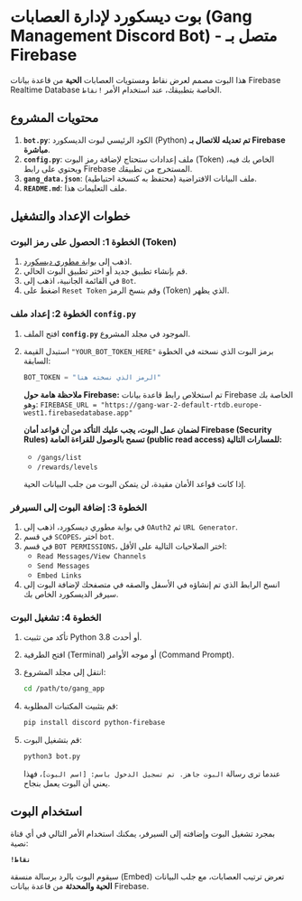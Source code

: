 # بوت ديسكورد لإدارة العصابات (Gang Management Discord Bot) - متصل بـ Firebase

هذا البوت مصمم لعرض نقاط ومستويات العصابات **الحية** من قاعدة بيانات Firebase Realtime Database الخاصة بتطبيقك، عند استخدام الأمر `!نقاط`.

## محتويات المشروع

1.  **`bot.py`**: الكود الرئيسي لبوت الديسكورد (Python) **تم تعديله للاتصال بـ Firebase مباشرة**.
2.  **`config.py`**: ملف إعدادات ستحتاج لإضافة رمز البوت (Token) الخاص بك فيه، ويحتوي على رابط Firebase المستخرج من تطبيقك.
3.  **`gang_data.json`**: ملف البيانات الافتراضية (محتفظ به كنسخة احتياطية).
4.  **`README.md`**: ملف التعليمات هذا.

## خطوات الإعداد والتشغيل

### الخطوة 1: الحصول على رمز البوت (Token)

1.  اذهب إلى [بوابة مطوري ديسكورد](https://discord.com/developers/applications).
2.  قم بإنشاء تطبيق جديد أو اختر تطبيق البوت الحالي.
3.  في القائمة الجانبية، اذهب إلى `Bot`.
4.  اضغط على `Reset Token` وقم بنسخ الرمز (Token) الذي يظهر.

### الخطوة 2: إعداد ملف `config.py`

1.  افتح الملف **`config.py`** الموجود في مجلد المشروع.
2.  استبدل القيمة `"YOUR_BOT_TOKEN_HERE"` برمز البوت الذي نسخته في الخطوة السابقة:

    ```python
    BOT_TOKEN = "الرمز الذي نسخته هنا"
    ```

    **ملاحظة هامة حول Firebase:**
    تم استخلاص رابط قاعدة بيانات Firebase الخاصة بك وهو:
    `FIREBASE_URL = "https://gang-war-2-default-rtdb.europe-west1.firebasedatabase.app"`
    
    **لضمان عمل البوت، يجب عليك التأكد من أن قواعد أمان Firebase (Security Rules) تسمح بالوصول للقراءة العامة (public read access) للمسارات التالية:**
    *   `/gangs/list`
    *   `/rewards/levels`
    
    إذا كانت قواعد الأمان مقيدة، لن يتمكن البوت من جلب البيانات الحية.

### الخطوة 3: إضافة البوت إلى السيرفر

1.  في بوابة مطوري ديسكورد، اذهب إلى `OAuth2` ثم `URL Generator`.
2.  في قسم `SCOPES`، اختر `bot`.
3.  في قسم `BOT PERMISSIONS`، اختر الصلاحيات التالية على الأقل:
    *   `Read Messages/View Channels`
    *   `Send Messages`
    *   `Embed Links`
4.  انسخ الرابط الذي تم إنشاؤه في الأسفل والصقه في متصفحك لإضافة البوت إلى سيرفر الديسكورد الخاص بك.

### الخطوة 4: تشغيل البوت

1.  تأكد من تثبيت Python 3.8 أو أحدث.
2.  افتح الطرفية (Terminal) أو موجه الأوامر (Command Prompt).
3.  انتقل إلى مجلد المشروع:

    ```bash
    cd /path/to/gang_app
    ```

4.  قم بتثبيت المكتبات المطلوبة:

    ```bash
    pip install discord python-firebase
    ```

5.  قم بتشغيل البوت:

    ```bash
    python3 bot.py
    ```

    عندما ترى رسالة `البوت جاهز. تم تسجيل الدخول باسم: [اسم البوت]`، فهذا يعني أن البوت يعمل بنجاح.

## استخدام البوت

بمجرد تشغيل البوت وإضافته إلى السيرفر، يمكنك استخدام الأمر التالي في أي قناة نصية:

**`!نقاط`**

سيقوم البوت بالرد برسالة منسقة (Embed) تعرض ترتيب العصابات، مع جلب البيانات **الحية والمحدثة** من قاعدة بيانات Firebase.
